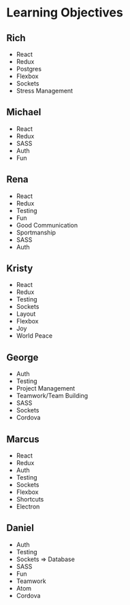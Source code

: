 # Learning Objectives

## Rich

- React
- Redux
- Postgres
- Flexbox
- Sockets
- Stress Management

## Michael

- React
- Redux
- SASS
- Auth
- Fun

## Rena

- React
- Redux
- Testing
- Fun
- Good Communication
- Sportmanship
- SASS
- Auth

## Kristy

- React
- Redux
- Testing
- Sockets
- Layout
- Flexbox
- Joy
- World Peace

## George

- Auth
- Testing
- Project Management
- Teamwork/Team Building
- SASS
- Sockets
- Cordova

## Marcus

- React
- Redux
- Auth
- Testing
- Sockets
- Flexbox
- Shortcuts
- Electron

## Daniel

- Auth
- Testing
- Sockets => Database
- SASS
- Fun
- Teamwork
- Atom
- Cordova
